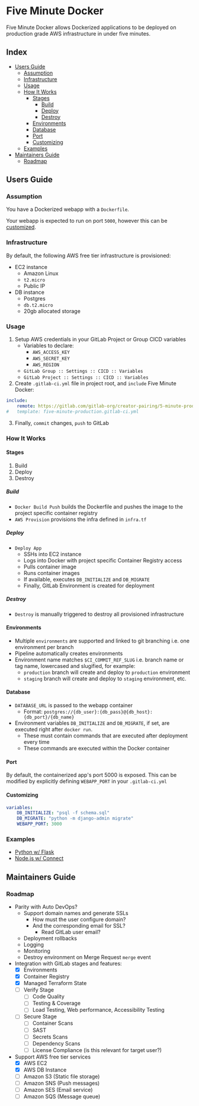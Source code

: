 # Five Minute Docker

Five Minute Docker allows Dockerized applications to be deployed on production grade AWS infrastructure in under five
minutes.

## Index

- [Users Guide](#users-guide)
    - [Assumption](#assumption)
    - [Infrastructure](#infrastructure)
    - [Usage](#usage)
    - [How It Works](#how-it-works)
        - [Stages](#stages)
            - [Build](#build)
            - [Deploy](#deploy)
            - [Destroy](#destroy)
        - [Environments](#environments)
        - [Database](#database)
        - [Port](#port)
        - [Customizing](#customizing)
    - [Examples](#examples)
- [Maintainers Guide](#maintainers-guide)
    - [Roadmap](#roadmap)

## Users Guide

### Assumption

You have a Dockerized webapp with a `Dockerfile`.

Your webapp is expected to run on port `5000`, however this can be [customized](#customizing).

### Infrastructure

By default, the following AWS free tier infrastructure is provisioned:

- EC2 instance
    - Amazon Linux
    - `t2.micro`
    - Public IP
- DB instance
    - Postgres
    - `db.t2.micro`
    - 20gb allocated storage

### Usage

1. Setup AWS credentials in your GitLab Project or Group CICD variables
    - Variables to declare:
        - `AWS_ACCESS_KEY`
        - `AWS_SECRET_KEY`
        - `AWS_REGION`
    - `GitLab Group :: Settings :: CICD :: Variables`
    - `GitLab Project :: Settings :: CICD :: Variables`
2. Create `.gitlab-ci.yml` file in project root, and `include` Five Minute Docker:

```yaml
include:
    remote: https://gitlab.com/gitlab-org/creator-pairing/5-minute-prod-app/sri-stuff/five-minute-docker/-/raw/master/five-minute-docker.gitlab-ci.yml
#   template: five-minute-production.gitlab-ci.yml
```

3. Finally, `commit` changes, `push` to GitLab

### How It Works

#### Stages

1. Build
2. Deploy
3. Destroy
   
##### Build

- `Docker Build Push` builds the Dockerfile and pushes the image to the project specific container registry
- `AWS Provision` provisions the infra defined in `infra.tf`

##### Deploy

- `Deploy App`
    - SSHs into EC2 instance
    - Logs into Docker with project specific Container Registry access
    - Pulls container image
    - Runs container images
    - If available, executes `DB_INITIALIZE` and `DB_MIGRATE`
    - Finally, GitLab Environment is created for deployment

##### Destroy

- `Destroy` is manually triggered to destroy all provisioned infrastructure

#### Environments

- Multiple `environments` are supported and linked to git branching i.e. one environment per branch
- Pipeline automatically creates environments
- Environment name matches `$CI_COMMIT_REF_SLUG` i.e. branch name or tag name, lowercased and slugified, for example:
    - `production` branch will create and deploy to `production` environment
    - `staging` branch will create and deploy to `staging` environment, etc.

#### Database

- `DATABASE_URL` is passed to the webapp container
    - Format: `postgres://{db_user}:{db_pass}@{db_host}:{db_port}/{db_name}`
- Environment variables `DB_INITIALIZE` and `DB_MIGRATE`, if set, are executed right after `docker run`.
    - These must contain commands that are executed after deployment every time
    - These commands are executed within the Docker container

#### Port

By default, the containerized app's port 5000 is exposed. This can be modified by explicitly defining `WEBAPP_PORT` in
your `.gitlab-ci.yml`

#### Customizing

```yaml
variables:
    DB_INITIALIZE: "psql -f schema.sql"
    DB_MIGRATE: "python -m django-admin migrate"
    WEBAPP_PORT: 3000
```

### Examples

- [Python w/ Flask](https://gitlab.com/gitlab-org/creator-pairing/5-minute-prod-app/sri-stuff/python-in-five)
- [Node.js w/ Connect](https://gitlab.com/gitlab-org/creator-pairing/5-minute-prod-app/sri-stuff/node-in-five)

## Maintainers Guide

### Roadmap

- Parity with Auto DevOps?
    - Support domain names and generate SSLs
        - How must the user configure domain?
        - And the corresponding email for SSL?
            - Read GitLab user email?
    - Deployment rollbacks
    - Logging
    - Monitoring
    - Destroy environment on Merge Request `merge` event
- Integration with GitLab stages and features:
    - [x] Environments
    - [x] Container Registry
    - [x] Managed Terraform State
    - [ ] Verify Stage
        - [ ] Code Quality
        - [ ] Testing & Coverage
        - [ ] Load Testing, Web performance, Accessibility Testing
    - [ ] Secure Stage
        - [ ] Container Scans
        - [ ] SAST
        - [ ] Secrets Scans
        - [ ] Dependency Scans
        - [ ] License Compliance (is this relevant for target user?)
- Support AWS free tier services
    - [x] AWS EC2
    - [x] AWS DB Instance
    - [ ] Amazon S3 (Static file storage)
    - [ ] Amazon SNS (Push messages)
    - [ ] Amazon SES (Email service)
    - [ ] Amazon SQS (Message queue)
